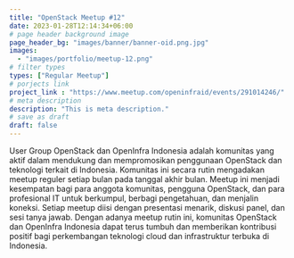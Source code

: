 ```yaml
---
title: "OpenStack Meetup #12"
date: 2023-01-28T12:14:34+06:00
# page header background image
page_header_bg: "images/banner/banner-oid.png.jpg"
images: 
  - "images/portfolio/meetup-12.png"
# filter types
types: ["Regular Meetup"]
# porjects link
project_link : "https://www.meetup.com/openinfraid/events/291014246/"
# meta description
description: "This is meta description."
# save as draft
draft: false
---
```


User Group OpenStack dan OpenInfra Indonesia adalah komunitas yang aktif dalam mendukung dan mempromosikan penggunaan OpenStack dan teknologi terkait di Indonesia. Komunitas ini secara rutin mengadakan meetup reguler setiap bulan pada tanggal akhir bulan. Meetup ini menjadi kesempatan bagi para anggota komunitas, pengguna OpenStack, dan para profesional IT untuk berkumpul, berbagi pengetahuan, dan menjalin koneksi. Setiap meetup diisi dengan presentasi menarik, diskusi panel, dan sesi tanya jawab. Dengan adanya meetup rutin ini, komunitas OpenStack dan OpenInfra Indonesia dapat terus tumbuh dan memberikan kontribusi positif bagi perkembangan teknologi cloud dan infrastruktur terbuka di Indonesia.
